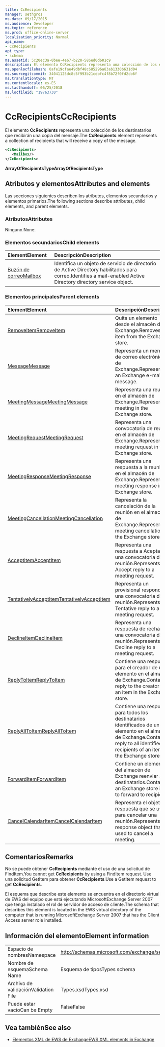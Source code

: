 ```yaml
---
title: CcRecipients
manager: sethgros
ms.date: 09/17/2015
ms.audience: Developer
ms.topic: reference
ms.prod: office-online-server
localization_priority: Normal
api_name:
- CcRecipients
api_type:
- schema
ms.assetid: 5c20ec3a-0bee-4e67-b220-586ed0d601c9
description: El elemento CcRecipients representa una colección de los destinatarios que recibirán una copia del mensaje.
ms.openlocfilehash: 0afe19cfae49dbf48c685296a83ab1330b631d04
ms.sourcegitcommit: 34041125dc8c5f993b21cebfc4f8b72f0fd2cb6f
ms.translationtype: MT
ms.contentlocale: es-ES
ms.lasthandoff: 06/25/2018
ms.locfileid: "19763730"
---
```

# <a name="ccrecipients"></a><span data-ttu-id="99ffd-103">CcRecipients</span><span class="sxs-lookup"><span data-stu-id="99ffd-103">CcRecipients</span></span>

<span data-ttu-id="99ffd-104">El elemento **CcRecipients** representa una colección de los destinatarios que recibirán una copia del mensaje.</span><span class="sxs-lookup"><span data-stu-id="99ffd-104">The **CcRecipients** element represents a collection of recipients that will receive a copy of the message.</span></span> 
  
```xml
<CcRecipients>
   <Mailbox/>
</CcRecipients>
```

 <span data-ttu-id="99ffd-105">**ArrayOfRecipientsType**</span><span class="sxs-lookup"><span data-stu-id="99ffd-105">**ArrayOfRecipientsType**</span></span>
## <a name="attributes-and-elements"></a><span data-ttu-id="99ffd-106">Atributos y elementos</span><span class="sxs-lookup"><span data-stu-id="99ffd-106">Attributes and elements</span></span>

<span data-ttu-id="99ffd-107">Las secciones siguientes describen los atributos, elementos secundarios y elementos primarios.</span><span class="sxs-lookup"><span data-stu-id="99ffd-107">The following sections describe attributes, child elements, and parent elements.</span></span>
  
### <a name="attributes"></a><span data-ttu-id="99ffd-108">Atributos</span><span class="sxs-lookup"><span data-stu-id="99ffd-108">Attributes</span></span>

<span data-ttu-id="99ffd-109">Ninguno.</span><span class="sxs-lookup"><span data-stu-id="99ffd-109">None.</span></span>
  
### <a name="child-elements"></a><span data-ttu-id="99ffd-110">Elementos secundarios</span><span class="sxs-lookup"><span data-stu-id="99ffd-110">Child elements</span></span>

|<span data-ttu-id="99ffd-111">**Element**</span><span class="sxs-lookup"><span data-stu-id="99ffd-111">**Element**</span></span>|<span data-ttu-id="99ffd-112">**Descripción**</span><span class="sxs-lookup"><span data-stu-id="99ffd-112">**Description**</span></span>|
|:-----|:-----|
|[<span data-ttu-id="99ffd-113">Buzón de correo</span><span class="sxs-lookup"><span data-stu-id="99ffd-113">Mailbox</span></span>](mailbox.md) <br/> |<span data-ttu-id="99ffd-114">Identifica un objeto de servicio de directorio de Active Directory habilitados para correo.</span><span class="sxs-lookup"><span data-stu-id="99ffd-114">Identifies a mail-enabled Active Directory directory service object.</span></span>  <br/> |
   
### <a name="parent-elements"></a><span data-ttu-id="99ffd-115">Elementos principales</span><span class="sxs-lookup"><span data-stu-id="99ffd-115">Parent elements</span></span>

|<span data-ttu-id="99ffd-116">**Element**</span><span class="sxs-lookup"><span data-stu-id="99ffd-116">**Element**</span></span>|<span data-ttu-id="99ffd-117">**Descripción**</span><span class="sxs-lookup"><span data-stu-id="99ffd-117">**Description**</span></span>|
|:-----|:-----|
|[<span data-ttu-id="99ffd-118">RemoveItem</span><span class="sxs-lookup"><span data-stu-id="99ffd-118">RemoveItem</span></span>](removeitem.md) <br/> |<span data-ttu-id="99ffd-119">Quita un elemento desde el almacén de Exchange.</span><span class="sxs-lookup"><span data-stu-id="99ffd-119">Removes an item from the Exchange store.</span></span>  <br/> |
|[<span data-ttu-id="99ffd-120">Message</span><span class="sxs-lookup"><span data-stu-id="99ffd-120">Message</span></span>](message-ex15websvcsotherref.md) <br/> |<span data-ttu-id="99ffd-121">Representa un mensaje de correo electrónico de Exchange.</span><span class="sxs-lookup"><span data-stu-id="99ffd-121">Represents an Exchange e-mail message.</span></span>  <br/> |
|[<span data-ttu-id="99ffd-122">MeetingMessage</span><span class="sxs-lookup"><span data-stu-id="99ffd-122">MeetingMessage</span></span>](meetingmessage.md) <br/> |<span data-ttu-id="99ffd-123">Representa una reunión en el almacén de Exchange.</span><span class="sxs-lookup"><span data-stu-id="99ffd-123">Represents a meeting in the Exchange store.</span></span>  <br/> |
|[<span data-ttu-id="99ffd-124">MeetingRequest</span><span class="sxs-lookup"><span data-stu-id="99ffd-124">MeetingRequest</span></span>](meetingrequest.md) <br/> |<span data-ttu-id="99ffd-125">Representa una convocatoria de reunión en el almacén de Exchange.</span><span class="sxs-lookup"><span data-stu-id="99ffd-125">Represents a meeting request in the Exchange store.</span></span>  <br/> |
|[<span data-ttu-id="99ffd-126">MeetingResponse</span><span class="sxs-lookup"><span data-stu-id="99ffd-126">MeetingResponse</span></span>](meetingresponse.md) <br/> |<span data-ttu-id="99ffd-127">Representa una respuesta a la reunión en el almacén de Exchange.</span><span class="sxs-lookup"><span data-stu-id="99ffd-127">Represents a meeting response in the Exchange store.</span></span>  <br/> |
|[<span data-ttu-id="99ffd-128">MeetingCancellation</span><span class="sxs-lookup"><span data-stu-id="99ffd-128">MeetingCancellation</span></span>](meetingcancellation.md) <br/> |<span data-ttu-id="99ffd-129">Representa la cancelación de la reunión en el almacén de Exchange.</span><span class="sxs-lookup"><span data-stu-id="99ffd-129">Represents a meeting cancellation in the Exchange store.</span></span>  <br/> |
|[<span data-ttu-id="99ffd-130">AcceptItem</span><span class="sxs-lookup"><span data-stu-id="99ffd-130">AcceptItem</span></span>](acceptitem.md) <br/> |<span data-ttu-id="99ffd-131">Representa una respuesta a Aceptar a una convocatoria de reunión.</span><span class="sxs-lookup"><span data-stu-id="99ffd-131">Represents an Accept reply to a meeting request.</span></span>  <br/> |
|[<span data-ttu-id="99ffd-132">TentativelyAcceptItem</span><span class="sxs-lookup"><span data-stu-id="99ffd-132">TentativelyAcceptItem</span></span>](tentativelyacceptitem.md) <br/> |<span data-ttu-id="99ffd-133">Representa un provisional responde a una convocatoria de reunión.</span><span class="sxs-lookup"><span data-stu-id="99ffd-133">Represents a Tentative reply to a meeting request.</span></span>  <br/> |
|[<span data-ttu-id="99ffd-134">DeclineItem</span><span class="sxs-lookup"><span data-stu-id="99ffd-134">DeclineItem</span></span>](declineitem.md) <br/> |<span data-ttu-id="99ffd-135">Representa una respuesta de rechazo a una convocatoria de reunión.</span><span class="sxs-lookup"><span data-stu-id="99ffd-135">Represents a Decline reply to a meeting request.</span></span>  <br/> |
|[<span data-ttu-id="99ffd-136">ReplyToItem</span><span class="sxs-lookup"><span data-stu-id="99ffd-136">ReplyToItem</span></span>](replytoitem.md) <br/> |<span data-ttu-id="99ffd-137">Contiene una respuesta para el creador de un elemento en el almacén de Exchange.</span><span class="sxs-lookup"><span data-stu-id="99ffd-137">Contains a reply to the creator of an item in the Exchange store.</span></span>  <br/> |
|[<span data-ttu-id="99ffd-138">ReplyAllToItem</span><span class="sxs-lookup"><span data-stu-id="99ffd-138">ReplyAllToItem</span></span>](replyalltoitem.md) <br/> |<span data-ttu-id="99ffd-139">Contiene una respuesta para todos los destinatarios identificados de un elemento en el almacén de Exchange.</span><span class="sxs-lookup"><span data-stu-id="99ffd-139">Contains a reply to all identified recipients of an item in the Exchange store.</span></span>  <br/> |
|[<span data-ttu-id="99ffd-140">ForwardItem</span><span class="sxs-lookup"><span data-stu-id="99ffd-140">ForwardItem</span></span>](forwarditem.md) <br/> |<span data-ttu-id="99ffd-141">Contiene un elemento del almacén de Exchange reenviar a los destinatarios.</span><span class="sxs-lookup"><span data-stu-id="99ffd-141">Contains an Exchange store item to forward to recipients.</span></span>  <br/> |
|[<span data-ttu-id="99ffd-142">CancelCalendarItem</span><span class="sxs-lookup"><span data-stu-id="99ffd-142">CancelCalendarItem</span></span>](cancelcalendaritem.md) <br/> |<span data-ttu-id="99ffd-143">Representa el objeto de respuesta que se usa para cancelar una reunión.</span><span class="sxs-lookup"><span data-stu-id="99ffd-143">Represents the response object that is used to cancel a meeting.</span></span>  <br/> |
   
## <a name="remarks"></a><span data-ttu-id="99ffd-144">Comentarios</span><span class="sxs-lookup"><span data-stu-id="99ffd-144">Remarks</span></span>

<span data-ttu-id="99ffd-145">No se puede obtener **CcRecipients** mediante el uso de una solicitud de FindItem.</span><span class="sxs-lookup"><span data-stu-id="99ffd-145">You cannot get **CcRecipients** by using a FindItem request.</span></span> <span data-ttu-id="99ffd-146">Use una solicitud GetItem para obtener **CcRecipients**.</span><span class="sxs-lookup"><span data-stu-id="99ffd-146">Use a GetItem request to get **CcRecipients**.</span></span>
  
<span data-ttu-id="99ffd-147">El esquema que describe este elemento se encuentra en el directorio virtual de EWS del equipo que está ejecutando MicrosoftExchange Server 2007 que tenga instalado el rol de servidor de acceso de cliente.</span><span class="sxs-lookup"><span data-stu-id="99ffd-147">The schema that describes this element is located in the EWS virtual directory of the computer that is running MicrosoftExchange Server 2007 that has the Client Access server role installed.</span></span>
  
## <a name="element-information"></a><span data-ttu-id="99ffd-148">Información del elemento</span><span class="sxs-lookup"><span data-stu-id="99ffd-148">Element information</span></span>

|||
|:-----|:-----|
|<span data-ttu-id="99ffd-149">Espacio de nombres</span><span class="sxs-lookup"><span data-stu-id="99ffd-149">Namespace</span></span>  <br/> |http://schemas.microsoft.com/exchange/services/2006/types  <br/> |
|<span data-ttu-id="99ffd-150">Nombre de esquema</span><span class="sxs-lookup"><span data-stu-id="99ffd-150">Schema Name</span></span>  <br/> |<span data-ttu-id="99ffd-151">Esquema de tipos</span><span class="sxs-lookup"><span data-stu-id="99ffd-151">Types schema</span></span>  <br/> |
|<span data-ttu-id="99ffd-152">Archivo de validación</span><span class="sxs-lookup"><span data-stu-id="99ffd-152">Validation File</span></span>  <br/> |<span data-ttu-id="99ffd-153">Types.xsd</span><span class="sxs-lookup"><span data-stu-id="99ffd-153">Types.xsd</span></span>  <br/> |
|<span data-ttu-id="99ffd-154">Puede estar vacío</span><span class="sxs-lookup"><span data-stu-id="99ffd-154">Can be Empty</span></span>  <br/> |<span data-ttu-id="99ffd-155">False</span><span class="sxs-lookup"><span data-stu-id="99ffd-155">False</span></span>  <br/> |
   
## <a name="see-also"></a><span data-ttu-id="99ffd-156">Vea también</span><span class="sxs-lookup"><span data-stu-id="99ffd-156">See also</span></span>



- [<span data-ttu-id="99ffd-157">Elementos XML de EWS de Exchange</span><span class="sxs-lookup"><span data-stu-id="99ffd-157">EWS XML elements in Exchange</span></span>](ews-xml-elements-in-exchange.md)

